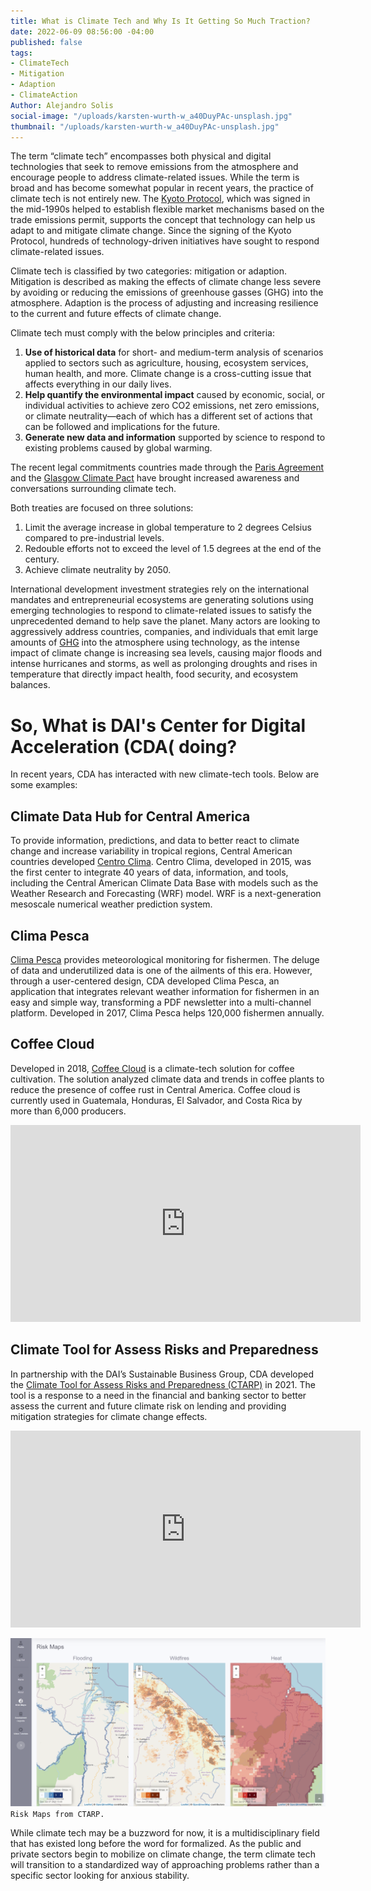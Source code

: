 ```yaml
---
title: What is Climate Tech and Why Is It Getting So Much Traction?
date: 2022-06-09 08:56:00 -04:00
published: false
tags:
- ClimateTech
- Mitigation
- Adaption
- ClimateAction
Author: Alejandro Solis
social-image: "/uploads/karsten-wurth-w_a40DuyPAc-unsplash.jpg"
thumbnail: "/uploads/karsten-wurth-w_a40DuyPAc-unsplash.jpg"
---
```


The term “climate tech” encompasses both physical and digital technologies that seek to remove emissions from the atmosphere and encourage people to address climate-related issues. While the term is broad and has become somewhat popular in recent years, the practice of climate tech is not entirely new. The [Kyoto Protocol](https://unfccc.int/process-and-meetings/the-kyoto-protocol/what-is-the-kyoto-protocol/kyoto-protocol-targets-for-the-first-commitment-period), which was signed in the mid-1990s helped to establish flexible market mechanisms based on the trade emissions permit, supports the concept that technology can help us adapt to and mitigate climate change. Since the signing of the Kyoto Protocol, hundreds of technology-driven initiatives have sought to respond climate-related issues. 

Climate tech is classified by two categories: mitigation or adaption. Mitigation is described as making the effects of climate change less severe by avoiding or reducing the emissions of greenhouse gasses (GHG) into the atmosphere. Adaption is the process of adjusting and increasing resilience to the current and future effects of climate change. 

<!--more-->

Climate tech must comply with the below principles and criteria:

1. **Use of historical data** for short- and medium-term analysis of scenarios applied to sectors such as agriculture, housing, ecosystem services, human health, and more. Climate change is a cross-cutting issue that affects everything in our daily lives. 
1. **Help quantify the environmental impact** caused by economic, social, or individual activities to achieve zero CO2 emissions, net zero emissions, or climate neutrality—each of which has a different set of actions that can be followed and implications for the future. 
1. **Generate new data and information** supported by science to respond to existing problems caused by global warming. 

The recent legal commitments countries made through the [Paris Agreement](https://www.un.org/en/climatechange/paris-agreement) and the [Glasgow Climate Pact](https://unfccc.int/documents/310475) have brought increased awareness and conversations surrounding climate tech.

Both treaties are focused on three solutions: 

1. Limit the average increase in global temperature to 2 degrees Celsius compared to pre-industrial levels.
1. Redouble efforts not to exceed the level of 1.5 degrees at the end of the century. 
1. Achieve climate neutrality by 2050.

International development investment strategies rely on the international mandates and entrepreneurial ecosystems are generating solutions using emerging technologies to respond to climate-related issues to satisfy the unprecedented demand to help save the planet. Many actors are looking to aggressively address countries, companies, and individuals that emit large amounts of [GHG](https://www.epa.gov/ghgemissions/overview-greenhouse-gases) into the atmosphere using technology, as the intense impact of climate change is increasing sea levels, causing major floods and intense hurricanes and storms, as well as prolonging droughts and rises in temperature that directly impact health, food security, and ecosystem balances. 

# So, What is DAI's Center for Digital Acceleration (CDA( doing? 

In recent years, CDA has interacted with new climate-tech tools. Below are some examples: 

## Climate Data Hub for Central America

To provide information, predictions, and data to better react to climate change and increase variability in tropical regions, Central American countries developed [Centro Clima](https://centroclima.org/). Centro Clima, developed in 2015, was the first center to integrate 40 years of data, information, and tools, including the Central American Climate Data Base with models such as the Weather Research and Forecasting (WRF) model. WRF is a next-generation mesoscale numerical weather prediction system. 

## Clima Pesca

[Clima Pesca](https://climapesca.org/) provides meteorological monitoring for fishermen. The deluge of data and underutilized data is one of the ailments of this era. However, through a user-centered design, CDA developed Clima Pesca, an application that integrates relevant weather information for fishermen in an easy and simple way, transforming a PDF newsletter into a multi-channel platform. Developed in 2017, Clima Pesca helps 120,000 fishermen annually. 

## Coffee Cloud

Developed in 2018, [Coffee Cloud](https://www.anacafe.org/coffee-cloud/) is a climate-tech solution for coffee cultivation. The solution analyzed climate data and trends in coffee plants to reduce the presence of coffee rust in Central America. Coffee cloud is currently used in Guatemala, Honduras, El Salvador, and Costa Rica by more than 6,000 producers.

<iframe class="video" width="560" height="315" src="https://www.youtube.com/embed/xjitnxmVEMA" title="YouTube video player" frameborder="0" allow="accelerometer; autoplay; clipboard-write; encrypted-media; gyroscope; picture-in-picture" allowfullscreen></iframe>

## Climate Tool for Assess Risks and Preparedness 

In partnership with the DAI’s Sustainable Business Group, CDA developed the [Climate Tool for Assess Risks and Preparedness (CTARP)](https://dai-global-digital.com/how-digital-climate-risk-assessment-tools-can-help-unclog-climate-finance-flows-in-emerging-economies.html) in 2021. The tool is a response to a need in the financial and banking sector to better assess the current and future climate risk on lending and providing mitigation strategies for climate change effects. 

<iframe class="video" width="560" height="315" src="https://www.youtube.com/embed/J0mGJu3jZh4" title="YouTube video player" frameborder="0" allow="accelerometer; autoplay; clipboard-write; encrypted-media; gyroscope; picture-in-picture" allowfullscreen></iframe>

![CTARP.png](/uploads/CTARP.png)`Risk Maps from CTARP.`

While climate tech may be a buzzword for now, it is a multidisciplinary field that has existed long before the word for formalized. As the public and private sectors begin to mobilize on climate change, the term climate tech will transition to a standardized way of approaching problems rather than a specific sector looking for anxious stability. 
